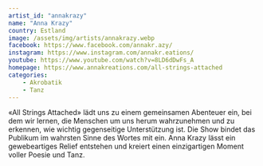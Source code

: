 ```yaml
---
artist_id: "annakrazy"
name: "Anna Krazy"
country: Estland
image: /assets/img/artists/annakrazy.webp
facebook: https://www.facebook.com/annakr.azy/
instagram: https://www.instagram.com/annakr.eations/
youtube: https://www.youtube.com/watch?v=8LD6dDwFs_A
homepage: https://www.annakreations.com/all-strings-attached
categories:
    - Akrobatik
    - Tanz
---
```

«All Strings Attached» lädt uns zu einem gemeinsamen Abenteuer ein, bei dem wir lernen, die Menschen um uns herum wahrzunehmen und zu erkennen, wie wichtig gegenseitige Unterstützung ist. Die Show bindet das Publikum im wahrsten Sinne des Wortes mit ein. Anna Krazy lässt ein gewebeartiges Relief entstehen und kreiert einen einzigartigen Moment voller Poesie und Tanz.